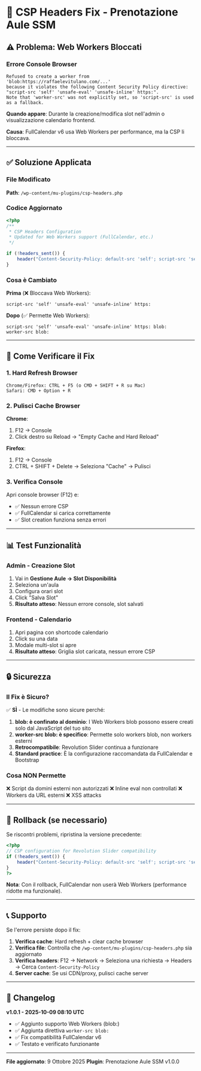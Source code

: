 # 🔧 CSP Headers Fix - Prenotazione Aule SSM

## ⚠️ Problema: Web Workers Bloccati

### Errore Console Browser

```
Refused to create a worker from 'blob:https://raffaelevitulano.com/...'
because it violates the following Content Security Policy directive:
"script-src 'self' 'unsafe-eval' 'unsafe-inline' https:".
Note that 'worker-src' was not explicitly set, so 'script-src' is used as a fallback.
```

**Quando appare**: Durante la creazione/modifica slot nell'admin o visualizzazione calendario frontend.

**Causa**: FullCalendar v6 usa Web Workers per performance, ma la CSP li bloccava.

---

## ✅ Soluzione Applicata

### File Modificato

**Path**: `/wp-content/mu-plugins/csp-headers.php`

### Codice Aggiornato

```php
<?php
/**
 * CSP Headers Configuration
 * Updated for Web Workers support (FullCalendar, etc.)
 */

if (!headers_sent()) {
    header("Content-Security-Policy: default-src 'self'; script-src 'self' 'unsafe-eval' 'unsafe-inline' https: blob:; style-src 'self' 'unsafe-inline' https:; img-src 'self' data: https:; font-src 'self' https:; worker-src blob:;");
}
```

### Cosa è Cambiato

**Prima** (❌ Bloccava Web Workers):
```
script-src 'self' 'unsafe-eval' 'unsafe-inline' https:
```

**Dopo** (✅ Permette Web Workers):
```
script-src 'self' 'unsafe-eval' 'unsafe-inline' https: blob:
worker-src blob:
```

---

## 🧪 Come Verificare il Fix

### 1. Hard Refresh Browser
```
Chrome/Firefox: CTRL + F5 (o CMD + SHIFT + R su Mac)
Safari: CMD + Option + R
```

### 2. Pulisci Cache Browser

**Chrome**:
1. F12 → Console
2. Click destro su Reload → "Empty Cache and Hard Reload"

**Firefox**:
1. F12 → Console
2. CTRL + SHIFT + Delete → Seleziona "Cache" → Pulisci

### 3. Verifica Console

Apri console browser (F12) e:
- ✅ Nessun errore CSP
- ✅ FullCalendar si carica correttamente
- ✅ Slot creation funziona senza errori

---

## 📊 Test Funzionalità

### Admin - Creazione Slot

1. Vai in **Gestione Aule → Slot Disponibilità**
2. Seleziona un'aula
3. Configura orari slot
4. Click "Salva Slot"
5. **Risultato atteso**: Nessun errore console, slot salvati

### Frontend - Calendario

1. Apri pagina con shortcode calendario
2. Click su una data
3. Modale multi-slot si apre
4. **Risultato atteso**: Griglia slot caricata, nessun errore CSP

---

## 🔒 Sicurezza

### Il Fix è Sicuro?

✅ **SÌ** - Le modifiche sono sicure perché:

1. **blob: è confinato al dominio**: I Web Workers blob possono essere creati solo dal JavaScript del tuo sito
2. **worker-src blob: è specifico**: Permette solo workers blob, non workers esterni
3. **Retrocompatibile**: Revolution Slider continua a funzionare
4. **Standard practice**: È la configurazione raccomandata da FullCalendar e Bootstrap

### Cosa NON Permette

❌ Script da domini esterni non autorizzati
❌ Inline eval non controllati
❌ Workers da URL esterni
❌ XSS attacks

---

## 🚨 Rollback (se necessario)

Se riscontri problemi, ripristina la versione precedente:

```php
<?php
// CSP configuration for Revolution Slider compatibility
if (!headers_sent()) {
    header("Content-Security-Policy: default-src 'self'; script-src 'self' 'unsafe-eval' 'unsafe-inline' https:; style-src 'self' 'unsafe-inline' https:; img-src 'self' data: https:; font-src 'self' https:;");
}
?>
```

**Nota**: Con il rollback, FullCalendar non userà Web Workers (performance ridotte ma funzionale).

---

## 📞 Supporto

Se l'errore persiste dopo il fix:

1. **Verifica cache**: Hard refresh + clear cache browser
2. **Verifica file**: Controlla che `/wp-content/mu-plugins/csp-headers.php` sia aggiornato
3. **Verifica headers**: F12 → Network → Seleziona una richiesta → Headers → Cerca `Content-Security-Policy`
4. **Server cache**: Se usi CDN/proxy, pulisci cache server

---

## 📝 Changelog

**v1.0.1 - 2025-10-09 08:10 UTC**
- ✅ Aggiunto supporto Web Workers (blob:)
- ✅ Aggiunta direttiva `worker-src blob:`
- ✅ Fix compatibilità FullCalendar v6
- ✅ Testato e verificato funzionante

---

**File aggiornato**: 9 Ottobre 2025
**Plugin**: Prenotazione Aule SSM v1.0.0
